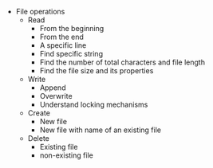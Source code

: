 - File operations
  - Read
    - From the beginning
    - From the end
    - A specific line
    - Find specific string
    - Find the number of total characters and file length
    - Find the file size and its properties
  - Write
    - Append
    - Overwrite
    - Understand locking mechanisms
  - Create
    - New file
    - New file with name of an existing file
  - Delete
    - Existing file
    - non-existing file
